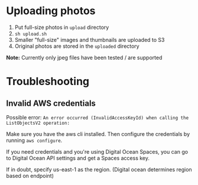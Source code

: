 # Uploading photos

1. Put full-size photos in `upload` directory
2. `sh upload.sh`
3. Smaller "full-size" images and thumbnails are uploaded to S3
4. Original photos are stored in the `uploaded` directory

**Note:** Currently only jpeg files have been tested / are supported

# Troubleshooting

## Invalid AWS credentials

Possible error: `An error occurred (InvalidAccessKeyId) when calling the ListObjectsV2 operation:`

Make sure you have the aws cli installed. Then configure the credentials by running `aws configure`.

If you need credentials and you're using Digital Ocean Spaces, you can go to Digital Ocean API settings and get a Spaces access key.

If in doubt, specify us-east-1 as the region. (Digital ocean determines region based on endpoint)
